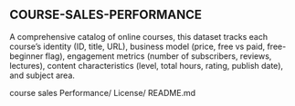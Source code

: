 ## COURSE-SALES-PERFORMANCE
A comprehensive catalog of online courses, this dataset tracks each course’s identity (ID, title, URL), business model (price, free vs paid, free-beginner flag), engagement metrics (number of subscribers, reviews, lectures), content characteristics (level, total hours, rating, publish date), and subject area.


course sales Performance/
License/
README.md




